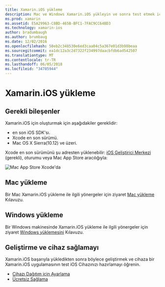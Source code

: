 ```yaml
---
title: Xamarin.iOS yükleme
description: Mac ve Windows Xamarin.iOS yükleyin ve sonra test etmek için bir cihaz hazırlayın anlatan kılavuzları bu belge bağlantılar.
ms.prod: xamarin
ms.assetid: E5A29963-C8BD-465B-BFC1-7FAC9CC64BD3
ms.technology: xamarin-ios
author: bradumbaugh
ms.author: brumbaug
ms.date: 12/02/2016
ms.openlocfilehash: 58eb2c348530e6ed3caa04c5a367e01d3b98beaa
ms.sourcegitcommit: ea1dc12a3c2d7322f234997daacbfdb6ad542507
ms.translationtype: MT
ms.contentlocale: tr-TR
ms.lasthandoff: 06/05/2018
ms.locfileid: "34785944"
---
```

# <a name="xamarinios-installation"></a>Xamarin.iOS yükleme

## <a name="required-components"></a>Gerekli bileşenler

Xamarin.iOS için oluşturmak için aşağıdakiler gereklidir:

-    en son iOS SDK'sı.
-    Xcode en son sürümü.
-    Mac OS X Sierra(10.12) ve üzeri.

Xcode en son sürümünü şu adresten yüklenebilir: [iOS Geliştirici Merkezi](https://developer.apple.com/devcenter/ios/index.action#downloads) (gerekli), oturumu veya Mac App Store aracılığıyla:

![](images/xcode.png "Mac App Store Xcode'da")

## <a name="mac-installation"></a>Mac yükleme

Bir Mac Xamarin.iOS yükleme ile ilgili yönergeler için ziyaret [Mac yükleme](https://docs.microsoft.com/visualstudio/mac/installation) Kılavuzu.


## <a name="windows-installation"></a>Windows yükleme

Bir Windows makinesinde Xamarin.iOS yükleme ile ilgili yönergeler için ziyaret [Windows yüklemesini](~/ios/get-started/installation/windows/index.md) Kılavuzu.

## <a name="development-and-device-provisioning"></a>Geliştirme ve cihaz sağlamayı

Xamarin.iOS başarıyla yükledikten sonra böylece geliştirmek ve cihaza bir Xamarin.iOS uygulamasının test iOS Cihazınızı hazırlamayı öğrenin.

* [Cihazı Dağıtım için Ayarlama](device-provisioning/index.md)
* [Ücretsiz Sağlama](~/ios/get-started/installation/device-provisioning/free-provisioning.md)
